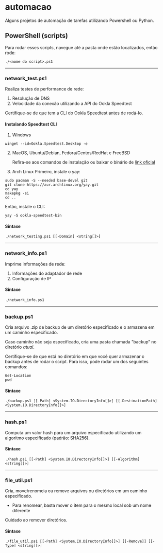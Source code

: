 # automacao
Alguns projetos de automação de tarefas utilizando Powershell ou Python.

## PowerShell (scripts) 
Para rodar esses scripts, navegue até a pasta onde estão localizados, então rode:

```
./<nome do script>.ps1
```

---

### network_test.ps1
Realiza testes de performance de rede:
1. Resolução de DNS
2. Velocidade da conexão utilizando a API do Ookla Speedtest

Certifique-se de que tem a CLI do Ookla Speedtest antes de rodá-lo.

#### Instalando Speedtest CLI
1. Windows

```
winget --id=Ookla.Speedtest.Desktop -e
```

2. MacOS, Ubuntu/Debian, Fedora/Centos/RedHat e FreeBSD

&nbsp;&nbsp;&nbsp;&nbsp;&nbsp;&nbsp;Refira-se aos comandos de instalação ou baixar o binário de [link oficial](https://www.speedtest.net/pt/apps/cli)

3. Arch Linux
Primeiro, instale o yay:

```
sudo pacman -S --needed base-devel git
git clone https://aur.archlinux.org/yay.git
cd yay
makepkg -si
cd ..
```

Então, instale o CLI:

```
yay -S ookla-speedtest-bin
```

#### Sintaxe

```
./network_testing.ps1 [[-Domain] <string[]>]
```

---

### network_info.ps1
Imprime informações de rede:
1. Informações do adaptador de rede
2. Configuração de IP

#### Sintaxe

```
./network_info.ps1
```

---

### backup.ps1
Cria arquivo .zip de backup de um diretório especificado e o armazena em um caminho especificado.

Caso caminho não seja especificado, cria uma pasta chamada "backup" no diretório _atual_.

Certifique-se de que está no diretório em que você quer armazenar o backup antes de rodar o script. Para isso, pode rodar um dos seguintes comandos:

```
Get-Location
pwd
```

#### Sintaxe

```
./backup.ps1 [[-Path] <System.IO.DirectoryInfo[]>] [[-DestinationPath] <System.IO.DirectoryInfo[]>]
```

---

### hash.ps1
Computa um valor hash para um arquivo especificado utilizando um algoritmo especificado (padrão: SHA256).

#### Sintaxe

```
./hash.ps1 [[-Path] <System.IO.DirectoryInfo[]>] [[-Algorithm] <string[]>]
```

---

### file_util.ps1
Cria, move/renomeia ou remove arquivos ou diretórios em um caminho especificado.
+ Para renomear, basta mover o item para o mesmo local sob um nome diferente

Cuidado ao remover diretórios.

#### Sintaxe

```
./file_util.ps1 [[-Path] <System.IO.DirectoryInfo[]>] [[-Remove]] [[-Type] <string[]>]
```
